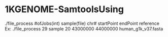 # 1KGENOME-SamtoolsUsing

./file_process #ofJobs(int) sample(file) chr# startPoint endPoint reference
Ex:
./file_process 29 sample 20 43000000 44000000 human_g1k_v37.fasta

